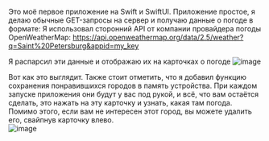 Это моё первое приложение на Swift и SwiftUI. Приложение простое, я делаю обычные GET-запросы на сервер и получаю данные о погоде в формате:
Я использовал сторонний API от компании провайдера погоды OpenWeatherMap:
https://api.openweathermap.org/data/2.5/weather?q=Saint%20Petersburg&appid=my_key

Я распарсил эти данные и отображаю их на карточках о погоде
![image](https://github.com/user-attachments/assets/786462d5-2a75-4542-ac83-ed6749162f89)

Вот как это выглядит. Также стоит отметить, что я добавил функцию сохранения понравившихся городов в память устройства.
При каждом запуске приложения они будут у вас под рукой, и всё, что вам остаётся сделать, это нажать на эту карточку и узнать, какая там погода. 
Помимо этого, если вам не интересен этот город, вы можете удалить его, свайпнув карточку влево.  
![image](https://github.com/user-attachments/assets/c15add29-d86c-44db-b8fa-870db2843b89)

